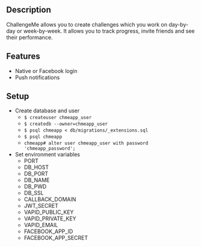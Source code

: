 ## Description
ChallengeMe allows you to create challenges which you work on day-by-day or week-by-week. It allows you to track progress, invite friends and see their performance.

## Features
- Native or Facebook login
- Push notifications

## Setup

- Create database and user
  - `$ createuser chmeapp_user`
  - `$ createdb --owner=chmeapp_user`
  - `$ psql chmeapp < db/migrations/_extensions.sql`
  - `$ psql chmeapp`
  - `chmeapp# alter user chmeapp_user with password 'chmeapp_password';`
- Set environment variables
  - PORT
  - DB_HOST
  - DB_PORT
  - DB_NAME
  - DB_PWD
  - DB_SSL
  - CALLBACK_DOMAIN
  - JWT_SECRET
  - VAPID_PUBLIC_KEY
  - VAPID_PRIVATE_KEY
  - VAPID_EMAIL
  - FACEBOOK_APP_ID
  - FACEBOOK_APP_SECRET